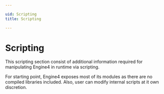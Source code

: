 ```yaml
---

uid: Scripting
title: Scripting

---
```


# Scripting

This scripting section consist of additional information required for manipulating Engine4 in runtime via scripting.

For starting point, Engine4 exposes most of its modules as there are no compiled libraries included. Also, user can modify internal scripts at it own discretion.
